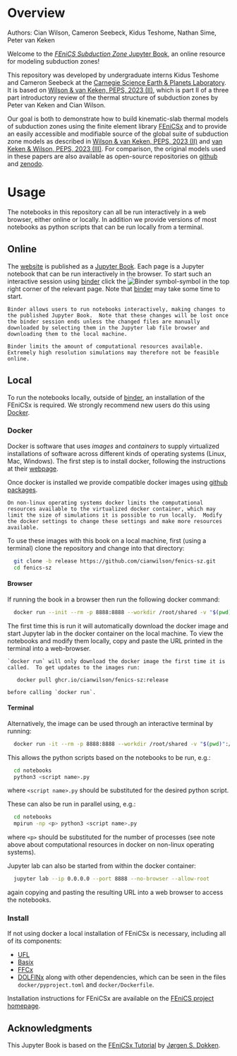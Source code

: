 # Overview

Authors: Cian Wilson, Cameron Seebeck, Kidus Teshome, Nathan Sime, Peter van Keken

Welcome to the [_FEniCS Subduction Zone_ Jupyter Book](https://cianwilson.github.io/fenics-sz), an online resource for modeling subduction zones!

This repository was developed by undergraduate interns Kidus Teshome and Cameron Seebeck at the [Carnegie Science Earth & Planets Laboratory](https://epl.carnegiescience.edu).  It is based on [Wilson & van Keken, PEPS, 2023 (II)](http://dx.doi.org/10.1186/s40645-023-00588-6), which is part II of a three part introductory review of the thermal structure of subduction zones by Peter van Keken and Cian Wilson.

Our goal is both to demonstrate how to build kinematic-slab thermal models of subduction zones using the finite element library [FEniCSx](https://fenicsproject.org) and to provide an easily accessible and modifiable source of the global suite of subduction zone models as described in [Wilson & van Keken, PEPS, 2023 (II)](http://dx.doi.org/10.1186/s40645-023-00588-6) and [van Keken & Wilson, PEPS, 2023 (III)](https://doi.org/10.1186/s40645-023-00589-5).  For comparison, the original models used in these papers are also available as open-source repositories on [github](https://github.com/cianwilson/vankeken_wilson_peps_2023) and [zenodo](https://doi.org/10.5281/zenodo.7843967).

# Usage

The notebooks in this repository can all be run interactively in a web browser, either online or locally.  In addition we provide versions of most notebooks as python scripts that can be run locally from a terminal.

## Online

The [website](https://cianwilson.github.io/fenics-sz) is published as a [Jupyter Book](https://jupyterbook.org/). Each page
is a Jupyter notebook that can be run interactively in the browser.  To start such an interactive session using
[binder](https://mybinder.org/) click the ![Binder symbol](notebooks/images/binder.png)-symbol in the top right corner of the relevant page.  Note that [binder](https://mybinder.org/) may take some time to start.

```{admonition} Interactive Changes
Binder allows users to run notebooks interactively, making changes to the published Jupyter Book.  Note that these changes will be lost once the binder session ends unless the changed files are manually downloaded by selecting them in the Jupyter lab file browser and downloading them to the local machine.
```

```{admonition} Computational Costs
Binder limits the amount of computational resources available.  Extremely high resolution simulations may therefore not be feasible online.
```

## Local

To run the notebooks locally, outside of [binder](https://mybinder.org/), an installation of the FEniCSx is required. We strongly recommend new users do this using [Docker](https://www.docker.com/).

### Docker

Docker is software that uses _images_ and _containers_ to supply virtualized installations of software across different kinds of operating systems (Linux, Mac, Windows).  The first step is to install docker, following the instructions at their [webpage](https://docs.docker.com/get-started/).

Once docker is installed we provide compatible docker images using [github packages](https://github.com/users/cianwilson/packages/container/package/fenics-sz).

```{admonition} Computational Resources
On non-linux operating systems docker limits the computational resources available to the virtualized docker container, which may limit the size of simulations it is possible to run locally.  Modify the docker settings to change these settings and make more resources available.
```

To use these images with this book on a local machine, first (using a terminal) clone the repository and change into that directory:
```bash
  git clone -b release https://github.com/cianwilson/fenics-sz.git
  cd fenics-sz
```

#### Browser

If running the book in a browser then run the following docker command:

```bash
  docker run --init --rm -p 8888:8888 --workdir /root/shared -v "$(pwd)":/root/shared ghcr.io/cianwilson/fenics-sz:release
```
The first time this is run it will automatically download the docker image and start Jupyter lab in the docker container on the local machine.  To view the notebooks and modify them locally, copy and paste the URL printed in the terminal into a web-browser.

```{admonition} Updates
`docker run` will only download the docker image the first time it is called.  To get updates to the images run:

   docker pull ghcr.io/cianwilson/fenics-sz:release

before calling `docker run`.
```

#### Terminal

Alternatively, the image can be used through an interactive terminal by running:

```bash
  docker run -it --rm -p 8888:8888 --workdir /root/shared -v "$(pwd)":/root/shared  --entrypoint="/bin/bash" ghcr.io/cianwilson/fenics-sz:release
```

This allows the python scripts based on the notebooks to be run, e.g.:
```bash
  cd notebooks
  python3 <script name>.py
```
where `<script name>.py` should be substituted for the desired python script.

These can also be run in parallel using, e.g.:
```bash
  cd notebooks
  mpirun -np <p> python3 <script name>.py
```
where `<p>` should be substituted for the number of processes (see note above about computational resources in docker on non-linux operating systems).

Jupyter lab can also be started from within the docker container:
```bash
  jupyter lab --ip 0.0.0.0 --port 8888 --no-browser --allow-root
```
again copying and pasting the resulting URL into a web browser to access the notebooks.

### Install

If not using docker a local installation of FEniCSx is necessary, including all of its components:
 * [UFL](https://github.com/FEniCS/ufl)
 * [Basix](https://github.com/FEniCS/basix)
 * [FFCx](https://github.com/FEniCS/ffcx)
 * [DOLFINx](https://github.com/FEniCS/dolfinx)
along with other dependencies, which can be seen in the files `docker/pyproject.toml` and `docker/Dockerfile`.

Installation instructions for FEniCSx are available on the [FEniCS project homepage](https://fenicsproject.org/download/).

## Acknowledgments

This Jupyter Book is based on the [FEniCSx Tutorial](https://jsdokken.com/dolfinx-tutorial/) by [Jørgen S. Dokken](https://jsdokken.com/).

